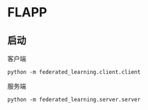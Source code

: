 # FLAPP

## 启动

客户端

```shell
python -m federated_learning.client.client
```

服务端

```shell
python -m federated_learning.server.server
```

